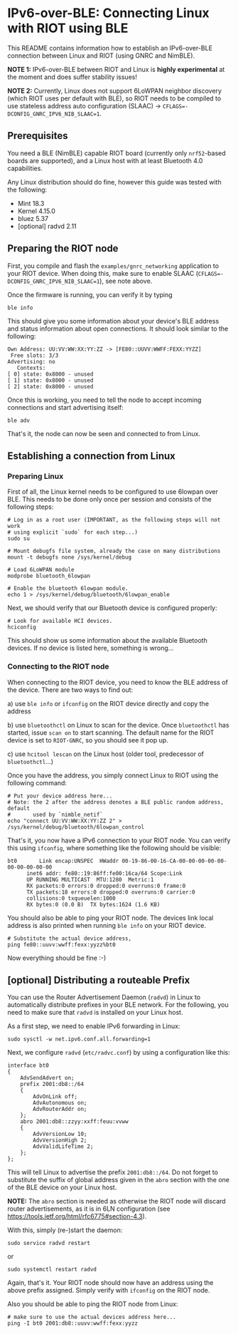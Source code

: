 # IPv6-over-BLE: Connecting Linux with RIOT using BLE

This README contains information how to establish an IPv6-over-BLE connection
between Linux and RIOT (using GNRC and NimBLE).

**NOTE 1:** IPv6-over-BLE between RIOT and Linux is **highly experimental** at
the moment and does suffer stability issues!

**NOTE 2:** Currently, Linux does not support 6LoWPAN neighbor discovery (which
RIOT uses per default with BLE), so RIOT needs to be compiled to use stateless
address auto configuration (SLAAC) -> `CFLAGS=-DCONFIG_GNRC_IPV6_NIB_SLAAC=1`.

## Prerequisites

You need a BLE (NimBLE) capable RIOT board (currently only `nrf52`-based boards
are supported), and a Linux host with at least Bluetooth 4.0 capabilities.

Any Linux distribution should do fine, however this guide was tested with the
following:
- Mint 18.3
- Kernel 4.15.0
- bluez 5.37
- [optional] radvd 2.11


## Preparing the RIOT node

First, you compile and flash the `examples/gnrc_networking` application to your
RIOT device. When doing this, make sure to enable SLAAC
(`CFLAGS=-DCONFIG_GNRC_IPV6_NIB_SLAAC=1`), see note above.

Once the firmware is running, you can verify it by typing

    ble info

This should give you some information about your device's BLE address and
status information about open connections. It should look similar to the
following:

    Own Address: UU:VV:WW:XX:YY:ZZ -> [FE80::UUVV:WWFF:FEXX:YYZZ]
     Free slots: 3/3
    Advertising: no
       Contexts:
    [ 0] state: 0x8000 - unused
    [ 1] state: 0x8000 - unused
    [ 2] state: 0x8000 - unused

Once this is working, you need to tell the node to accept incoming connections
and start advertising itself:

    ble adv

That's it, the node can now be seen and connected to from Linux.


## Establishing a connection from Linux

### Preparing Linux

First of all, the Linux kernel needs to be configured to use 6lowpan over BLE.
This needs to be done only once per session and consists of the following steps:

    # Log in as a root user (IMPORTANT, as the following steps will not work
    # using explicit `sudo` for each step...)
    sudo su

    # Mount debugfs file system, already the case on many distributions
    mount -t debugfs none /sys/kernel/debug

    # Load 6LoWPAN module
    modprobe bluetooth_6lowpan

    # Enable the bluetooth 6lowpan module.
    echo 1 > /sys/kernel/debug/bluetooth/6lowpan_enable

Next, we should verify that our Bluetooth device is configured properly:

    # Look for available HCI devices.
    hciconfig

This should show us some information about the available Bluetooth devices. If no
device is listed here, something is wrong...


### Connecting to the RIOT node

When connecting to the RIOT device, you need to know the BLE address of the
device. There are two ways to find out:

a) use `ble info` or `ifconfig` on the RIOT device directly and copy the address

b) use `bluetoothctl` on Linux to scan for the device. Once `bluetoothctl` has
   started, issue `scan on` to start scanning. The default name for the RIOT
   device is set to `RIOT-GNRC`, so you should see it pop up.

c) use `hcitool lescan` on the Linux host (older tool, predecessor of
   `bluetoothctl`...)

Once you have the address, you simply connect Linux to RIOT using the following
command:

    # Put your device address here...
    # Note: the 2 after the address denotes a BLE public random address, default
    #       used by `nimble_netif`
    echo "connect UU:VV:WW:XX:YY:ZZ 2" > /sys/kernel/debug/bluetooth/6lowpan_control

That's it, you now have a IPv6 connection to your RIOT node. You can verify this
using `ifconfig`, where something like the following should be visible:

    bt0       Link encap:UNSPEC  HWaddr 00-19-86-00-16-CA-00-00-00-00-00-00-00-00-00-00
          inet6 addr: fe80::19:86ff:fe00:16ca/64 Scope:Link
          UP RUNNING MULTICAST  MTU:1280  Metric:1
          RX packets:0 errors:0 dropped:0 overruns:0 frame:0
          TX packets:18 errors:0 dropped:0 overruns:0 carrier:0
          collisions:0 txqueuelen:1000
          RX bytes:0 (0.0 B)  TX bytes:1624 (1.6 KB)

You should also be able to ping your RIOT node. The devices link local address
is also printed when running `ble info` on your RIOT device.

    # Substitute the actual device address,
    ping fe80::uuvv:wwff:fexx:yyzz%bt0

Now everything should be fine :-)


## [optional] Distributing a routeable Prefix

You can use the Router Advertisement Daemon (`radvd`) in Linux to automatically
distribute prefixes in your BLE network. For the following, you need to make
sure that `radvd` is installed on your Linux host.

As a first step, we need to enable IPv6 forwarding in Linux:

    sudo sysctl -w net.ipv6.conf.all.forwarding=1

Next, we configure `radvd` (`etc/radvc.conf`) by using a configuration like
this:

    interface bt0
    {
        AdvSendAdvert on;
        prefix 2001:db8::/64
        {
            AdvOnLink off;
            AdvAutonomous on;
            AdvRouterAddr on;
        };
        abro 2001:db8::zzyy:xxff:feuu:vvww
        {
            AdvVersionLow 10;
            AdvVersionHigh 2;
            AdvValidLifeTime 2;
        };
    };

This will tell Linux to advertise the prefix `2001:db8::/64`. Do not forget to
substitute the suffix of global address given in the `abro` section
with the one of the BLE device on your Linux host.

**NOTE:** The `abro` section is needed as otherwise the RIOT node will discard
router advertisements, as it is in 6LN configuration
(see https://tools.ietf.org/html/rfc6775#section-4.3).

With this, simply (re-)start the daemon:

    sudo service radvd restart

or

    sudo systemctl restart radvd

Again, that's it. Your RIOT node should now have an address using the above
prefix assigned. Simply verify with `ifconfig` on the RIOT node.

Also you should be able to ping the RIOT node from Linux:

    # make sure to use the actual devices address here...
    ping -I bt0 2001:db8::uuvv:wwff:fexx:yyzz
